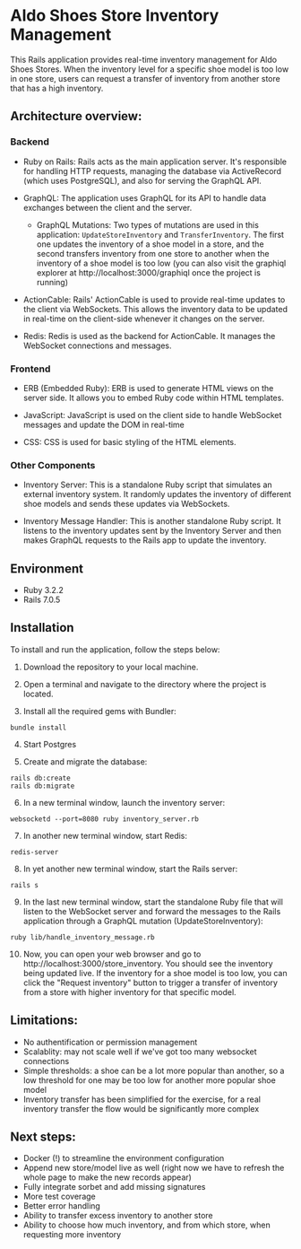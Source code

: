 # Aldo Shoes Store Inventory Management

This Rails application provides real-time inventory management for Aldo Shoes Stores. When the inventory level for a specific shoe model is too low in one store, users can request a transfer of inventory from another store that has a high inventory.

## Architecture overview:

### Backend

- Ruby on Rails: Rails acts as the main application server. It's responsible for handling HTTP requests, managing the database via ActiveRecord (which uses PostgreSQL), and also for serving the GraphQL API.

- GraphQL: The application uses GraphQL for its API to handle data exchanges between the client and the server.

  - GraphQL Mutations: Two types of mutations are used in this application: `UpdateStoreInventory` and `TransferInventory`. The first one updates the inventory of a shoe model in a store, and the second transfers inventory from one store to another when the inventory of a shoe model is too low (you can also visit the graphiql explorer at http://localhost:3000/graphiql once the project is running)

- ActionCable: Rails' ActionCable is used to provide real-time updates to the client via WebSockets. This allows the inventory data to be updated in real-time on the client-side whenever it changes on the server.

- Redis: Redis is used as the backend for ActionCable. It manages the WebSocket connections and messages.

### Frontend

- ERB (Embedded Ruby): ERB is used to generate HTML views on the server side. It allows you to embed Ruby code within HTML templates.

- JavaScript: JavaScript is used on the client side to handle WebSocket messages and update the DOM in real-time

- CSS: CSS is used for basic styling of the HTML elements.

### Other Components

- Inventory Server: This is a standalone Ruby script that simulates an external inventory system. It randomly updates the inventory of different shoe models and sends these updates via WebSockets.

- Inventory Message Handler: This is another standalone Ruby script. It listens to the inventory updates sent by the Inventory Server and then makes GraphQL requests to the Rails app to update the inventory.

## Environment

- Ruby 3.2.2
- Rails 7.0.5

## Installation

To install and run the application, follow the steps below:

1. Download the repository to your local machine.

2. Open a terminal and navigate to the directory where the project is located.

3. Install all the required gems with Bundler:

```shell
bundle install
```

4. Start Postgres

5. Create and migrate the database:

```shell
rails db:create
rails db:migrate
```

6. In a new terminal window, launch the inventory server:

```shell
websocketd --port=8080 ruby inventory_server.rb
```

7. In another new terminal window, start Redis:

```shell
redis-server
```

8. In yet another new terminal window, start the Rails server:

```shell
rails s
```

9. In the last new terminal window, start the standalone Ruby file that will listen to the WebSocket server and forward the messages to the Rails application through a GraphQL mutation (UpdateStoreInventory):

```shell
ruby lib/handle_inventory_message.rb
```

10. Now, you can open your web browser and go to http://localhost:3000/store_inventory.
    You should see the inventory being updated live. If the inventory for a shoe model is too low, you can click the "Request inventory" button to trigger a transfer of inventory from a store with higher inventory for that specific model.

## Limitations:

- No authentification or permission management
- Scalablity: may not scale well if we've got too many websocket connections
- Simple thresholds: a shoe can be a lot more popular than another, so a low threshold for one may be too low for another more popular shoe model
- Inventory transfer has been simplified for the exercise, for a real inventory transfer the flow would be significantly more complex

## Next steps:

- Docker (!) to streamline the environment configuration
- Append new store/model live as well (right now we have to refresh the whole page to make the new records appear)
- Fully integrate sorbet and add missing signatures
- More test coverage
- Better error handling
- Ability to transfer excess inventory to another store
- Ability to choose how much inventory, and from which store, when requesting more inventory
